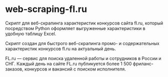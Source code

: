 # web-scraping-fl.ru

Cкрипт для веб-скрапинга характеристик конкурсов сайта fl.ru, который посредством Python оформляет выгруженные характеристики в удобную таблицу Excel.

Скрипт создан для быстрого веб-скрапинга промо- и содержательных характеристик конкурсов fl.ru на актуальный день.

FL.ru — сервис для поиска удаленной работы и сотрудников в России и СНГ. Каждый день на сайте FL.ru публикуется более 1 500 фриланс-заказов, конкурсов и вакансий с поиском исполнителя.
